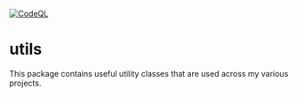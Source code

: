 [![CodeQL](https://github.com/bigboxer23/utils/actions/workflows/codeql.yml/badge.svg)](https://github.com/bigboxer23/utils/actions/workflows/codeql.yml)

# utils

This package contains useful utility classes that are used across my various projects.

